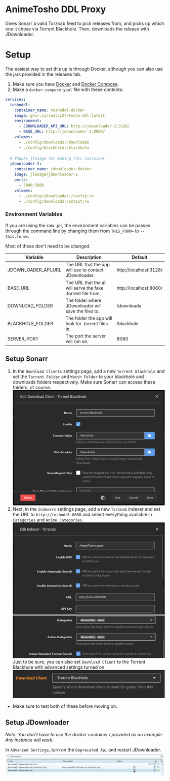 # AnimeTosho DDL Proxy
Gives Sonarr a valid Torznab feed to pick releases from, and picks up which one it chose via Torrent Blackhole. Then, downloads the release with JDownloader.

# Setup
The easiest way to set this up is through Docker, although you can also use the jars provided in the releases tab.

1. Make sure you have [Docker](https://docs.docker.com/engine/install) and [Docker Compose](https://docs.docker.com/compose/install/#scenario-two-install-the-compose-plugin).
2. Make a `docker-compose.yaml` file with these contents:
~~~yaml
services:
  toshoddl:
    container_name: toshoddl-docker
    image: ghcr.io/realsz27/tosho-ddl:latest
    environment:
      - JDOWNLOADER_API_URL: http://jdownloader-2:3128/
      - BASE_URL: http://jdownloader-2:8080/
    volumes:
      - ./config/downloads:/downloads
      - ./config/blackhole:/blackhole
        
  # Thanks jlesage for making this container
  jdownloader-2:
    container_name: jdownloader-docker
    image: jlesage/jdownloader-2
    ports:
      - 5800:5800
    volumes:
      - ./config/jdownloader:/config:rw
      - ./config/downloads:/output:rw
~~~
### Environment Variables
If you are using the raw .jar, the environment variables can be passed through the command line by changing them from `THIS_FORM=` to `--this.form=`.

Most of these don't need to be changed.

| Variable            | Description                                                  | Default                |
|---------------------|--------------------------------------------------------------|------------------------|
| JDOWNLOADER_API_URL | The URL that the app will use to contact JDownloader.        | http://localhost:3128/ |
| BASE_URL            | The URL that the all will serve the fake .torrent file from. | http://localhost:8080/ |
| DOWNLOAD_FOLDER     | The folder where JDownloader will save the files to.         | /downloads             |
| BLACKHOLE_FOLDER    | The folder the app will look for .torrent files in.          | /blackhole             |
| SERVER_PORT         | The port the server will run on.                             | 8080                   |

## Setup Sonarr
1. In the `Download Clients` settings page, add a new `Torrent Blackhole` and set the `Torrent Folder` and `Watch Folder` to your blackhole and downloads folders respectively. Make sure Sonarr can access these folders, of course.
![blackhole-img.png](images/blackhole-img.png)
2. Next, in the `Indexers` settings page, add a new `Torznab` indexer and set the URL to `http://toshoddl:8080` and select everything available in `Categories` and `Anime Categories`.
![torznab-1.png](images/torznab-1.png)
![torznab-2.png](images/torznab-2.png)
Just to be sure, you can also set `Download Client` to the Torrent Blackhole with advanced settings turned on.
![advanced-download-client.png](images/advanced-download-client.png)
- Make sure to test both of these before moving on.

## Setup JDownloader
*Note: You don't have to use the docker container I provided as an example. Any instance will work.*

In `Advanced Settings`, turn on the `Deprecated Api` and restart JDownloader.
![jdownloader.png](images/jdownloader.png)

